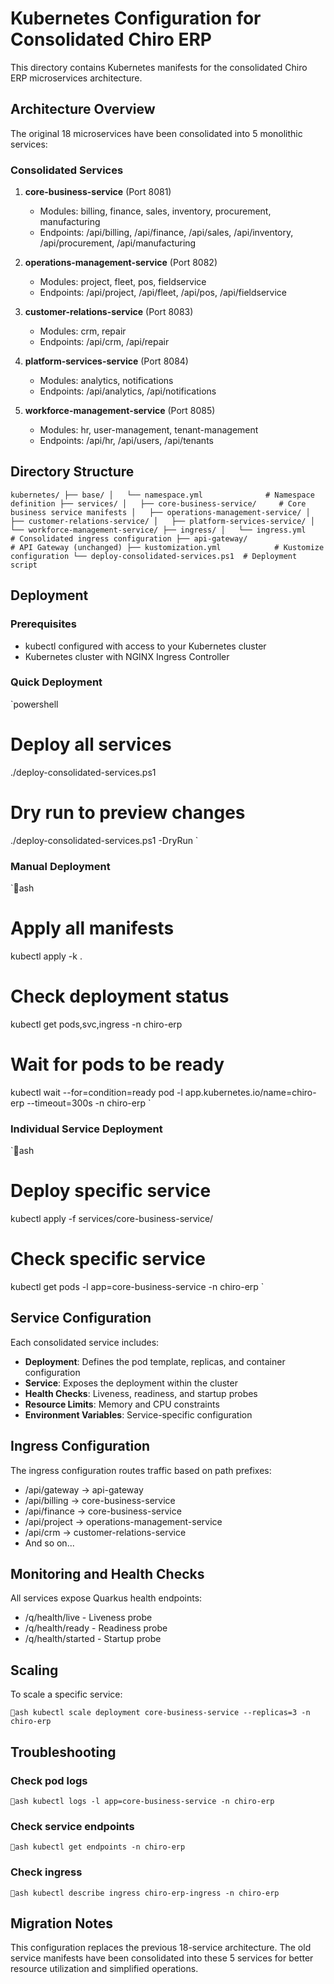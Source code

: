 # Kubernetes Configuration for Consolidated Chiro ERP

This directory contains Kubernetes manifests for the consolidated Chiro ERP microservices architecture.

## Architecture Overview

The original 18 microservices have been consolidated into 5 monolithic services:

### Consolidated Services

1. **core-business-service** (Port 8081)
   - Modules: billing, finance, sales, inventory, procurement, manufacturing
   - Endpoints: /api/billing, /api/finance, /api/sales, /api/inventory, /api/procurement, /api/manufacturing

2. **operations-management-service** (Port 8082)
   - Modules: project, fleet, pos, fieldservice
   - Endpoints: /api/project, /api/fleet, /api/pos, /api/fieldservice

3. **customer-relations-service** (Port 8083)
   - Modules: crm, repair
   - Endpoints: /api/crm, /api/repair

4. **platform-services-service** (Port 8084)
   - Modules: analytics, notifications
   - Endpoints: /api/analytics, /api/notifications

5. **workforce-management-service** (Port 8085)
   - Modules: hr, user-management, tenant-management
   - Endpoints: /api/hr, /api/users, /api/tenants

## Directory Structure

`
kubernetes/
├── base/
│   └── namespace.yml              # Namespace definition
├── services/
│   ├── core-business-service/     # Core business service manifests
│   ├── operations-management-service/
│   ├── customer-relations-service/
│   ├── platform-services-service/
│   └── workforce-management-service/
├── ingress/
│   └── ingress.yml               # Consolidated ingress configuration
├── api-gateway/                  # API Gateway (unchanged)
├── kustomization.yml            # Kustomize configuration
└── deploy-consolidated-services.ps1  # Deployment script
`

## Deployment

### Prerequisites

- kubectl configured with access to your Kubernetes cluster
- Kubernetes cluster with NGINX Ingress Controller

### Quick Deployment

`powershell
# Deploy all services
./deploy-consolidated-services.ps1

# Dry run to preview changes
./deploy-consolidated-services.ps1 -DryRun
`

### Manual Deployment

`ash
# Apply all manifests
kubectl apply -k .

# Check deployment status
kubectl get pods,svc,ingress -n chiro-erp

# Wait for pods to be ready
kubectl wait --for=condition=ready pod -l app.kubernetes.io/name=chiro-erp --timeout=300s -n chiro-erp
`

### Individual Service Deployment

`ash
# Deploy specific service
kubectl apply -f services/core-business-service/

# Check specific service
kubectl get pods -l app=core-business-service -n chiro-erp
`

## Service Configuration

Each consolidated service includes:

- **Deployment**: Defines the pod template, replicas, and container configuration
- **Service**: Exposes the deployment within the cluster
- **Health Checks**: Liveness, readiness, and startup probes
- **Resource Limits**: Memory and CPU constraints
- **Environment Variables**: Service-specific configuration

## Ingress Configuration

The ingress configuration routes traffic based on path prefixes:

- /api/gateway → api-gateway
- /api/billing → core-business-service
- /api/finance → core-business-service
- /api/project → operations-management-service
- /api/crm → customer-relations-service
- And so on...

## Monitoring and Health Checks

All services expose Quarkus health endpoints:

- /q/health/live - Liveness probe
- /q/health/ready - Readiness probe  
- /q/health/started - Startup probe

## Scaling

To scale a specific service:

`ash
kubectl scale deployment core-business-service --replicas=3 -n chiro-erp
`

## Troubleshooting

### Check pod logs
`ash
kubectl logs -l app=core-business-service -n chiro-erp
`

### Check service endpoints
`ash
kubectl get endpoints -n chiro-erp
`

### Check ingress
`ash
kubectl describe ingress chiro-erp-ingress -n chiro-erp
`

## Migration Notes

This configuration replaces the previous 18-service architecture. The old service manifests have been consolidated into these 5 services for better resource utilization and simplified operations.

